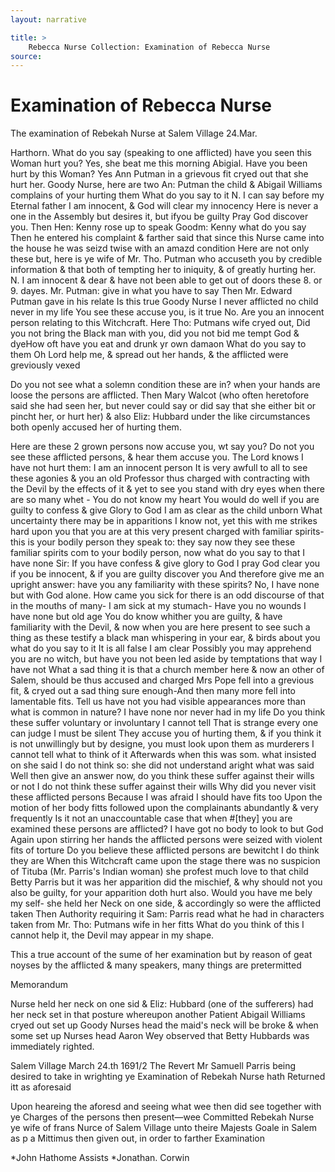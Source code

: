 ```yaml
---
layout: narrative

title: >
    Rebecca Nurse Collection: Examination of Rebecca Nurse
source: 
---
```


     
#  Examination of Rebecca Nurse
 The examination of Rebekah Nurse at Salem Village
 24.Mar. 

   Harthorn. What do you say (speaking to one afflicted) have you seen this Woman hurt you?
  Yes, she beat me this morning
  Abigial. Have you been hurt by this Woman? Yes
  Ann Putman in a grievous fit cryed out that she hurt her. Goody Nurse, here are two An: Putman the child & Abigail Williams complains of your hurting them What do you say to it
    N. I can say before my Eternal father I am innocent, & God will clear my innocency
  Here is never a one in the Assembly but desires it, but ifyou be guilty Pray God discover you.
  Then Hen: Kenny rose up to speak Goodm: Kenny what do you say
  Then he entered his complaint & farther said that since this Nurse came into the house he was seizd twise with an amazd condition
  Here are not only these but, here is ye wife of Mr. Tho. Putman who accuseth you by credible information & that both of tempting her to iniquity, & of greatly hurting her.
  N. I am innocent & dear & have not been able to get out of doors these 8. or 9. dayes.
  Mr. Putman: give in what you have to say
  Then Mr. Edward Putman gave in his relate Is this true Goody Nurse
  I never afflicted no child never in my life You see these accuse you, is it true
  No.
 Are you an innocent person relating to this Witchcraft.
  Here Tho: Putmans wife cryed out, Did you not bring the Black man with you, did you not bid me tempt God & dyeHow oft have you eat and drunk yr own damaon
  What do you say to them
  Oh Lord help me, & spread out her hands, & the afflicted were greviously vexed
  

  Do you not see what a solemn condition these are in? when your hands are loose the persons are afflicted.  Then Mary Walcot (who often heretofore said she had seen her, but never could say or did say that she either bit or pincht her, or hurt her) & also Eliz: Hubbard under the like circumstances both openly accused her of hurting them. 

  Here are these 2 grown persons now accuse you, wt say you? Do not you see these afflicted persons, & hear them accuse you.
  The Lord knows I have not hurt them: I am an innocent person
  It is very awfull to all to see these agonies & you an old Professor thus charged with contracting with the Devil by the effects of it & yet to see you stand with dry eyes when there are so many whet -
  You do not know my heart You would do well if you are guilty to confess & give Glory to God
 I am as clear as the child unborn
  What uncertainty there may be in apparitions I know not, yet this with me strikes hard upon you that you are at this very present charged with familiar spirits-this is your bodily person they speak to: they say now they see these familiar spirits com to your bodily person, now what do you say to that
  I have none Sir:
  If you have confess & give glory to God I pray God clear you if you be innocent, & if you are guilty discover you And therefore give me an upright answer: have you any familiarity with these spirits?
  No, I have none but with God alone.
  How came you sick for there is an odd discourse of that in the mouths of many-
  I am sick at my stumach-
 Have you no wounds
 I have none but old age
  You do know whither you are guilty, & have familiarity with the Devil, & now when you are here present to see such a thing as these testify a black man whispering in your ear, & birds about you what do you say to it
   It is all false I am clear
  Possibly you may apprehend you are no witch, but have you not been led aside by temptations that way
  I have not
  What a sad thing it is that a church member here & now an other of Salem, should be thus accused and charged Mrs Pope fell into a grevious fit, & cryed out a sad thing sure enough-And then many more fell into lamentable fits.  Tell us have not you had visible appearances more than what is common in nature?
  I have none nor never had in my life
   Do you think these suffer voluntary or involuntary
 I cannot tell
 That is strange every one can judge
 I must be silent
  They accuse you of hurting them, & if you think it is not unwillingly but by designe, you must look upon them as murderers
  I cannot tell what to think of it
  Afterwards when this was som. what insisted on she said I do not think so: she did not understand aright what was said Well then give an answer now, do you think these suffer against their wills or not
  I do not think these suffer against their wills
 Why did you never visit these afflicted persons
 Because I was afraid I should have fits too
  Upon the motion of her body fitts followed upon the complainants abundantly & very frequently
  Is it not an unaccountable case that when #[they] you are examined these persons are afflicted?
  I have got no body to look to but God
  Again upon stirring her hands the afflicted persons were seized with violent fits of torture
  Do you believe these afflicted persons are bewitcht
  I do think they are
  When this Witchcraft came upon the stage there was no suspicion of Tituba (Mr. Parris's Indian woman) she profest much love to that child Betty Parris but it was her apparition did the mischief, & why should not you also be guilty, for your apparition doth hurt also.
  Would you have me bely my self-
 she held her Neck on one side, & accordingly so were the afflicted taken
  Then Authority requiring it Sam: Parris read what he had in characters taken from Mr. Tho: Putmans wife in her fitts
  What do you think of this
 I cannot help it, the Devil may appear in my shape.
  

  This a true account of the sume of her examination but by reason of geat noyses by the afflicted & many speakers, many things are pretermitted 

 Memorandum  

  Nurse held her neck on one sid & Eliz: Hubbard (one of the sufferers) had her neck set in that posture whereupon another Patient Abigail Williams cryed out set up Goody Nurses head the maid's neck will be broke & when some set up Nurses head Aaron Wey observed that Betty Hubbards was immediately righted.  

  Salem Village March 24.th 1691/2  The Revert Mr Samuell Parris being desired to take in wrighting ye Examination of Rebekah Nurse hath Returned itt as aforesaid  

   Upon heareing the aforesd and seeing what wee then did see together with ye Charges of the persons then present—wee Committed Rebekah Nurse ye wife of frans Nurce of Salem Village unto theire Majests Goale in Salem as p a Mittimus then given out, in order to farther Examination  

  *John Hathome
 	Assists
 *Jonathan. Corwin 

    